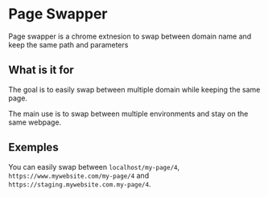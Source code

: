 # Page Swapper

Page swapper is a chrome extnesion to swap between domain name and keep the same path and parameters

## What is it for
The goal is to easily swap between multiple domain while keeping the same page.

The main use is to swap between multiple environments and stay on the same webpage.

## Exemples

You can easily swap between `localhost/my-page/4`, `https://www.mywebsite.com/my-page/4` and `https://staging.mywebsite.com.my-page/4`.